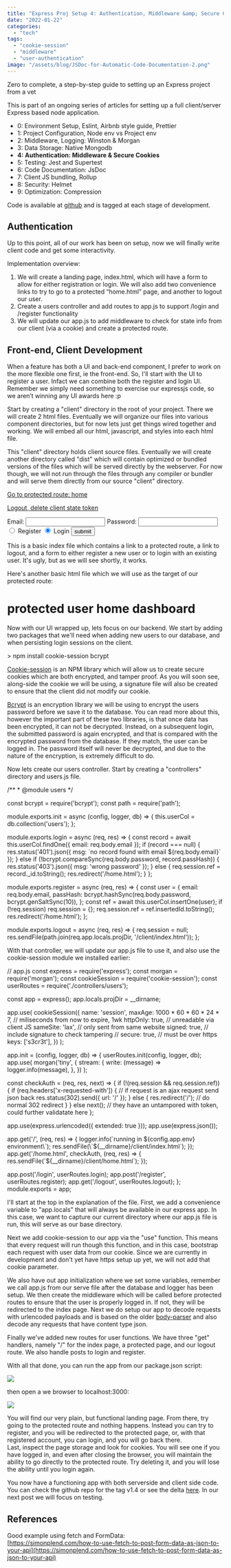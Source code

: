 ```yaml
---
title: "Express Proj Setup 4: Authentication, Middleware &amp; Secure Cookies"
date: "2022-01-22"
categories: 
  - "tech"
tags: 
  - "cookie-session"
  - "middleware"
  - "user-authentication"
image: "/assets/blog/JSDoc-for-Automatic-Code-Documentation-2.png"
---
```


Zero to complete, a step-by-step guide to setting up an Express project from a vet

This is part of an ongoing series of articles for setting up a full client/server Express based node application.

- 0: Environment Setup, Eslint, Airbnb style guide, Prettier
- 1: Project Configuration, Node env vs Project env
- 2: Middleware, Logging: Winston & Morgan
- 3: Data Storage: Native Mongodb
- **4: Authentication: Middleware & Secure Cookies**
- 5: Testing: Jest and Supertest
- 6: Code Documentation: JsDoc
- 7: Client JS bundling, Rollup
- 8: Security: Helmet
- 9: Optimization: Compression

Code is available at [github](https://github.com/paultman/full-express-setup) and is tagged at each stage of development.

## Authentication

Up to this point, all of our work has been on setup, now we will finally write client code and get some interactivity.

Implementation overview:

1. We will create a landing page, index.html, which will have a form to allow for either registration or login. We will also add two convenience links to try to go to a protected “home.html” page, and another to logout our user.
2. Create a users controller and add routes to app.js to support /login and /register functionality
3. We will update our app.js to add middleware to check for state info from our client (via a cookie) and create a protected route.

## Front-end, Client Development

When a feature has both a UI and back-end component, I prefer to work on the more flexible one first, ie the front-end. So, I'll start with the UI to register a user. Infact we can combine both the register and login UI. Remember we simply need something to exercise our expressjs code, so we aren’t winning any UI awards here :p

Start by creating a "client" directory in the root of your project. There we will create 2 html files. Eventually we will organize our files into various component directories, but for now lets just get things wired together and working. We will embed all our html, javascript, and styles into each html file.

This "client" directory holds client source files. Eventually we will create another directory called "dist" which will contain optimized or bundled versions of the files which will be served directly by the webserver. For now though, we will not run through the files through any compiler or bundler and will serve them directly from our source "client" directory.

<!-- client/index.html -->
<!DOCTYPE html>
<html lang="en">
  <head>
    <meta charset="UTF-8" />
    <meta http-equiv="X-UA-Compatible" content="IE=edge" />
    <meta name="viewport" content="width=device-width, initial-scale=1.0" />
    <title>Document</title>
  </head>
  <body>
    <p><a href="/home.html">Go to protected route: home</a></p>
    <p><a href="/logout">Logout, delete client state token</a></p>
    <form action="" id="multiAuth" method="post">
      Email: <input type="text" name="email" /> Password: <input type="text" name="password" />
      <br />
      <input type="radio" name="action" value="register" /> Register
      <input type="radio" name="action" value="login" checked="true" /> Login
      <button id="processForm" type="submit">submit</button>
    </form>
    <script type="text/javascript">
      const handleSubmit = async function (e) {
        e.preventDefault();
        const form = event.currentTarget;
        const formData = new FormData(form);
        const url = '/' + formData.get('action');
        if (formData.get('email').trim() === '' || formData.get('password').trim() === '') {
          alert('please fill in all fields');
          return;
        }
        fetch(url, {
          method: 'post',
          redirect: 'follow',
          body: JSON.stringify(Object.fromEntries(formData.entries())),
          headers: {
            'Content-Type': 'application/json',
          },
        }).then((resp) => {
          if (resp.redirected) window.location.href = resp.url;
        });
      };
      const multiAuthForm = document.getElementById('multiAuth');
      multiAuthForm.addEventListener('submit', handleSubmit);
    </script>
  </body>
</html>

This is a basic index file which contains a link to a protected route, a link to logout, and a form to either register a new user or to login with an existing user. It's ugly, but as we will see shortly, it works.

Here's another basic html file which we will use as the target of our protected route:

<!-- client/home.html -->
<!DOCTYPE html>
<html lang="en">
  <head>
    <meta charset="UTF-8" />
    <meta http-equiv="X-UA-Compatible" content="IE=edge" />
    <meta name="viewport" content="width=device-width, initial-scale=1.0" />
    <title>Document</title>
  </head>
  <body>
    <h1>protected user home dashboard</h1>
  </body>
</html>

Now with our UI wrapped up, lets focus on our backend. We start by adding two packages that we'll need when adding new users to our database, and when persisting login sessions on the client.

\> npm install cookie-session bcrypt

[Cookie-](https://www.npmjs.com/package/cookie-session)[session](https://github.com/expressjs/cookie-session#readme) is an NPM library which will allow us to create secure cookies which are both encrypted, and tamper proof. As you will soon see, along-side the cookie we will be using, a signature file will also be created to ensure that the client did not modify our cookie.

[Bcrypt](https://github.com/kelektiv/node.bcrypt.js#readme) is an encryption library we will be using to encrypt the users password before we save it to the database. You can read more about this, however the important part of these two libraries, is that once data has been encrypted, it can not be decrypted. Instead, on a subsequent login, the submitted password is again encrypted, and that is compared with the encrypted password from the database. If they match, the user can be logged in. The password itself will never be decrypted, and due to the nature of the encryption, is extremely difficult to do.

Now lets create our users controller. Start by creating a "controllers" directory and users.js file.

/\*\*
 \* @module users
 \*/

const bcrypt = require('bcrypt');
const path = require('path');

module.exports.init = async (config, logger, db) => {
  this.userCol = db.collection('users');
};

module.exports.login = async (req, res) => {
  const record = await this.userCol.findOne({ email: req.body.email });
  if (record === null) {
    res.status('401').json({ msg: \`no record found with email ${req.body.email}\` });
  } else if (!bcrypt.compareSync(req.body.password, record.passHash)) {
    res.status('403').json({ msg: 'wrong password' });
  } else {
    req.session.ref = record.\_id.toString();
    res.redirect('/home.html');
  }
};

module.exports.register = async (req, res) => {
  const user = {
    email: req.body.email,
    passHash: bcrypt.hashSync(req.body.password, bcrypt.genSaltSync(10)),
  };
  const ref = await this.userCol.insertOne(user);
  if (!req.session) req.session = {};
  req.session.ref = ref.insertedId.toString();
  res.redirect('/home.html');
};

module.exports.logout = async (req, res) => {
  req.session = null;
  res.sendFile(path.join(req.app.locals.projDir, '/client/index.html'));
};

With that controller, we will update our app.js file to use it, and also use the cookie-session module we installed earlier:

// app.js
const express = require('express');
const morgan = require('morgan');
const cookieSession = require('cookie-session');
const userRoutes = require('./controllers/users');

const app = express();
app.locals.projDir = \_\_dirname;

app.use(
  cookieSession({
    name: 'session',
    maxAge: 1000 \* 60 \* 60 \* 24 \* 7, // miliseconds from now to expire, 1wk
    httpOnly: true, // unreadable via client JS
    sameSite: 'lax', // only sent from same website
    signed: true, // include signature to check tampering
    // secure: true, // must be over https
    keys: \['s3cr3t'\],
  })
);

app.init = (config, logger, db) => {
  userRoutes.init(config, logger, db);
  app.use(
    morgan('tiny', {
      stream: {
        write: (message) => logger.info(message),
      },
    })
  );

  const checkAuth = (req, res, next) => {
    if (!(req.session && req.session.ref)) {
      if (req.headers\['x-requested-with'\]) {
        // if request is an ajax request send json back
        res.status(302).send({ url: '/' });
      } else {
        res.redirect('/'); // do normal 302 redirect
      }
    } else next(); // they have an untampored with token, could further validatate here
  };

  app.use(express.urlencoded({ extended: true }));
  app.use(express.json());

  app.get('/', (req, res) => {
    logger.info(\`running in ${config.app.env} environment\`);
    res.sendFile(\`${\_\_dirname}/client/index.html\`);
  });
  app.get('/home.html', checkAuth, (req, res) => {
    res.sendFile(\`${\_\_dirname}/client/home.html\`);
  });

  app.post('/login', userRoutes.login);
  app.post('/register', userRoutes.register);
  app.get('/logout', userRoutes.logout);
};
module.exports = app;

I'll start at the top in the explanation of the file. First, we add a convenience variable to "app.locals" that will always be available in our express app. In this case, we want to capture our current directory where our app.js file is run, this will serve as our base directory.

Next we add cookie-session to our app via the "use" function. This means that every request will run though this function, and in this case, bootstrap each request with user data from our cookie. Since we are currently in development and don't yet have https setup up yet, we will not add that cookie parameter.

We also have out app initialization where we set some variables, remember we call app.js from our serve file after the database and logger has been setup. We then create the middleware which will be called before protected routes to ensure that the user is properly logged in. If not, they will be redirected to the index page. Next we do setup our app to decode requests with urlencoded payloads and is based on the older [body-parser](http://expressjs.com/en/resources/middleware/body-parser.html) and also decode any requests that have content type json.

Finally we've added new routes for user functions. We have three "get" handlers, namely "/" for the index page, a protected page, and our logout route. We also handle posts to login and register.

With all that done, you can run the app from our package.json script:

![](images/3bb02-screen-shot-2022-02-01-at-7.45.26-am.png)

then open a we browser to localhost:3000:

![](images/849e9-screen-shot-2022-02-01-at-7.46.13-am.png)

You will find our very plain, but functional landing page. From there, try going to the protected route and nothing happens. Instead you can try to register, and you will be redirected to the protected page, or, with that registered account, you can login, and you will go back there.  
Last, inspect the page storage and look for cookies. You will see one if you have logged in, and even after closing the browser, you will maintain the ability to go directly to the protected route. Try deleting it, and you will lose the ability until you login again.

You now have a functioning app with both serverside and client side code. You can check the github repo for the tag v1.4 or see the delta [here](https://github.com/paultman/full-express-setup/commit/22224a623ee156fa853fb7d9292049400b04568c). In our next post we will focus on testing.

## References

Good example using fetch and FormData:  
[https://simonplend.com/how-to-use-fetch-to-post-form-data-as-json-to-your-api](https://simonplend.com/how-to-use-fetch-to-post-form-data-as-json-to-your-api)
